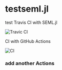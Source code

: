 # testseml.jl
test Travis CI with SEML.jl 

![Travic CI](https://travis-ci.com/ZZP12/testseml.jl.svg?branch=master)

CI with GitHub Actions

![CI](https://github.com/ZZP12/testseml.jl/workflows/CI/badge.svg)



### add another Actions 
